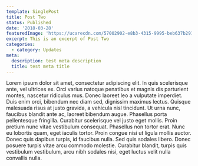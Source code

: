 ```yaml
---
template: SinglePost
title: Post Two
status: Published
date: '2018-03-28'
featuredImage: 'https://ucarecdn.com/57002902-e8b3-4315-9995-beb637b29128/'
excerpt: This is an excerpt of Post Two
categories:
  - category: Updates
meta:
  description: test meta description
  title: test meta title
---
```


Lorem ipsum dolor sit amet, consectetur adipiscing elit. In quis scelerisque ante, vel ultrices ex. Orci varius natoque penatibus et magnis dis parturient montes, nascetur ridiculus mus. Donec laoreet leo a vulputate imperdiet. Duis enim orci, bibendum nec diam sed, dignissim maximus lectus. Quisque malesuada risus at justo gravida, a vehicula nisl tincidunt. Ut urna nunc, faucibus blandit ante ac, laoreet bibendum augue. Phasellus porta pellentesque fringilla. Curabitur scelerisque vel justo eget mollis. Proin pretium nunc vitae vestibulum consequat. Phasellus non tortor erat. Nunc eu lobortis quam, eget iaculis tortor. Proin congue nisi ut ligula mollis auctor. Donec quis dapibus turpis, id faucibus nulla. Sed quis sodales libero. Donec posuere turpis vitae arcu commodo molestie. Curabitur blandit, turpis quis vestibulum vestibulum, arcu nibh sodales nisi, eget luctus velit nulla convallis nulla.